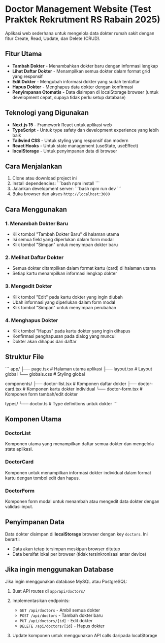 # Doctor Management Website (Test Praktek Rekrutment RS Rabain 2025)

Aplikasi web sederhana untuk mengelola data dokter rumah sakit dengan fitur Create, Read, Update, dan Delete (CRUD).

## Fitur Utama

- **Tambah Dokter** - Menambahkan dokter baru dengan informasi lengkap
- **Lihat Daftar Dokter** - Menampilkan semua dokter dalam format grid yang responsif
- **Edit Dokter** - Mengubah informasi dokter yang sudah terdaftar
- **Hapus Dokter** - Menghapus data dokter dengan konfirmasi
- **Penyimpanan Otomatis** - Data disimpan di localStorage browser (untuk development cepat, supaya tidak perlu setup database)

## Teknologi yang Digunakan

- **Next.js 15** - Framework React untuk aplikasi web
- **TypeScript** - Untuk type safety dan development experience yang lebih baik
- **Tailwind CSS** - Untuk styling yang responsif dan modern
- **React Hooks** - Untuk state management (useState, useEffect)
- **localStorage** - Untuk penyimpanan data di browser

## Cara Menjalankan

1. Clone atau download project ini
2. Install dependencies:
   \`\`\`bash
   npm install
   \`\`\`
3. Jalankan development server:
   \`\`\`bash
   npm run dev
   \`\`\`
4. Buka browser dan akses `http://localhost:3000`

## Cara Menggunakan

### 1. Menambah Dokter Baru
- Klik tombol "Tambah Dokter Baru" di halaman utama
- Isi semua field yang diperlukan dalam form modal
- Klik tombol "Simpan" untuk menyimpan dokter baru

### 2. Melihat Daftar Dokter
- Semua dokter ditampilkan dalam format kartu (card) di halaman utama
- Setiap kartu menampilkan informasi lengkap dokter

### 3. Mengedit Dokter
- Klik tombol "Edit" pada kartu dokter yang ingin diubah
- Ubah informasi yang diperlukan dalam form modal
- Klik tombol "Simpan" untuk menyimpan perubahan

### 4. Menghapus Dokter
- Klik tombol "Hapus" pada kartu dokter yang ingin dihapus
- Konfirmasi penghapusan pada dialog yang muncul
- Dokter akan dihapus dari daftar

## Struktur File

\`\`\`
app/
├── page.tsx                 # Halaman utama aplikasi
├── layout.tsx              # Layout global
└── globals.css             # Styling global

components/
├── doctor-list.tsx         # Komponen daftar dokter
├── doctor-card.tsx         # Komponen kartu dokter individual
└── doctor-form.tsx         # Komponen form tambah/edit dokter

types/
└── doctor.ts               # Type definitions untuk dokter
\`\`\`

## Komponen Utama

### DoctorList
Komponen utama yang menampilkan daftar semua dokter dan mengelola state aplikasi.

### DoctorCard
Komponen untuk menampilkan informasi dokter individual dalam format kartu dengan tombol edit dan hapus.

### DoctorForm
Komponen form modal untuk menambah atau mengedit data dokter dengan validasi input.

## Penyimpanan Data

Data dokter disimpan di **localStorage** browser dengan key `doctors`. Ini berarti:
- Data akan tetap tersimpan meskipun browser ditutup
- Data bersifat lokal per browser (tidak tersinkronisasi antar device)

## Jika ingin menggunakan Database

Jika ingin menggunakan database MySQL atau PostgreSQL:

1. Buat API routes di `app/api/doctors/`
2. Implementasikan endpoints:
   - `GET /api/doctors` - Ambil semua dokter
   - `POST /api/doctors` - Tambah dokter baru
   - `PUT /api/doctors/[id]` - Edit dokter
   - `DELETE /api/doctors/[id]` - Hapus dokter

3. Update komponen untuk menggunakan API calls daripada localStorage